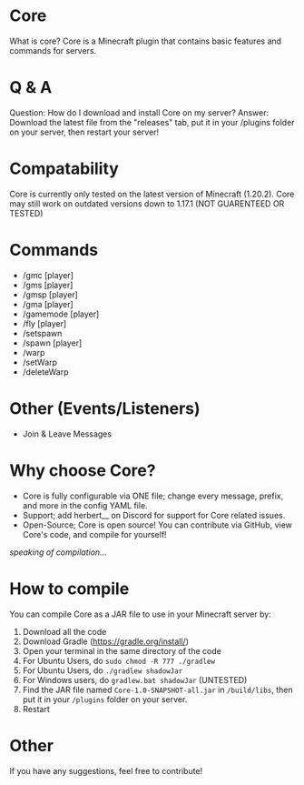 # Core
What is core?
Core is a Minecraft plugin that contains basic features and commands for servers.

# Q & A
Question: How do I download and install Core on my server?
Answer: Download the latest file from the "releases" tab, put it in your /plugins folder on your server, then restart your server!

# Compatability
Core is currently only tested on the latest version of Minecraft (1.20.2). Core may still work on outdated versions down to 1.17.1 (NOT GUARENTEED OR TESTED)

# Commands
- /gmc [player]
- /gms [player]
- /gmsp [player]
- /gma [player]
- /gamemode <gamemode> [player]
- /fly [player]
- /setspawn
- /spawn [player]
- /warp <warpname>
- /setWarp <warpName>
- /deleteWarp <warpName>
# Other (Events/Listeners)
- Join & Leave Messages

# Why choose Core?
- Core is fully configurable via ONE file; change every message, prefix, and more in the config YAML file.
- Support; add herbert__ on Discord for support for Core related issues.
- Open-Source; Core is open source! You can contribute via GitHub, view Core's code, and compile for yourself!

*speaking of compilation...*
# How to compile
You can compile Core as a JAR file to use in your Minecraft server by:
1. Download all the code
2. Download Gradle (https://gradle.org/install/)
3. Open your terminal in the same directory of the code
4. For Ubuntu Users, do `sudo chmod -R 777 ./gradlew`
5. For Ubuntu Users, do `./gradlew shadowJar`
6. For Windows users, do `gradlew.bat shadowJar` (UNTESTED)
7. Find the JAR file named `Core-1.0-SNAPSHOT-all.jar` in `/build/libs`, then put it in your `/plugins` folder on your server.
8. Restart

# Other
If you have any suggestions, feel free to contribute!
